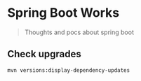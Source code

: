 # Spring Boot Works

> Thoughts and pocs about spring boot

## Check upgrades

````vn
mvn versions:display-dependency-updates
````